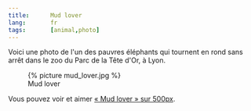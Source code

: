 ```yaml
--- 
title:      Mud lover 
lang:       fr 
tags:       [animal,photo]
---
```


Voici une photo de l'un des pauvres éléphants qui tournent en rond sans arrêt dans le zoo du Parc de la Tête d'Or, à Lyon.
<figure>
  {% picture mud_lover.jpg %}
  <figcaption>
    Mud lover
  </figcaption>
</figure>

Vous pouvez voir et aimer [« Mud lover » sur 500px](http://500px.com/photo/4192124).
